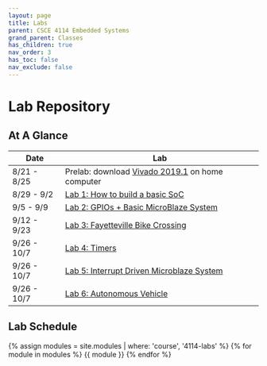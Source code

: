 ```yaml
---
layout: page
title: Labs
parent: CSCE 4114 Embedded Systems
grand_parent: Classes
has_children: true
nav_order: 3
has_toc: false
nav_exclude: false
---
```


# Lab Repository

## At A Glance

| Date        | Lab                                                 |
| ----------- | --------------------------------------------------- |
| 8/21 - 8/25 | Prelab: download [Vivado 2019.1](https://www.xilinx.com/support/download/index.html/content/xilinx/en/downloadNav/vivado-design-tools/archive.html) on home computer |
| 8/29 - 9/2  | [Lab 1: How to build a basic SoC](./lab1)           |
| 9/5  - 9/9  | [Lab 2: GPIOs + Basic MicroBlaze System](./lab2)    |
| 9/12 - 9/23 | [Lab 3: Fayetteville Bike Crossing](./lab3)         |
| 9/26 - 10/7 | [Lab 4: Timers](./lab4)                             |
| 9/26 - 10/7 | [Lab 5: Interrupt Driven Microblaze System](./lab5) |
| 9/26 - 10/7 | [Lab 6: Autonomous Vehicle](./lab6)                 |

## Lab Schedule

{% assign modules = site.modules | where: 'course', '4114-labs' %}
{% for module in modules %}
{{ module }}
{% endfor %}
